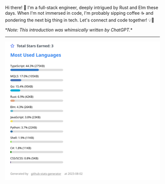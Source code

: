 Hi there! 👋 I'm a full-stack engineer, deeply intrigued by Rust and Elm these days. When I'm not immersed in code, I'm probably sipping coffee ☕ and pondering the next big thing in tech. Let's connect and code together! 💡🚀

\**Note: This introduction was whimsically written by ChatGPT.*\*

---

[![GitHub Stats](https://raw.githubusercontent.com/kengo-k/kengo-k/main/github_stats.svg)](https://github.com/kengo-k/github-stats-generator)
